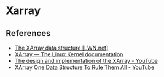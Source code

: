 # Xarray

## References
* [The XArray data structure [LWN.net]](https://lwn.net/Articles/745073/)
* [XArray — The Linux Kernel documentation](https://www.kernel.org/doc/html/latest/core-api/xarray.html)
* [The design and implementation of the XArray - YouTube](https://www.youtube.com/watch?v=v0C9_Fp-co4)
* [XArray One Data Structure To Rule Them All - YouTube](https://www.youtube.com/watch?v=-Bw-HWcrnss)